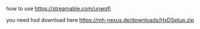 how to use https://streamable.com/unwqfi

you need hxd download here https://mh-nexus.de/downloads/HxDSetup.zip
